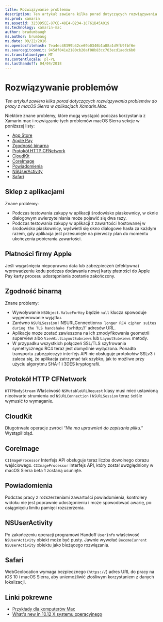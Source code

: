 ```yaml
---
title: Rozwiązywanie problemów
description: Ten artykuł zawiera kilka porad dotyczących rozwiązywania problemów do pracy z macOS Sierra w aplikacjach Xamarin.Mac.
ms.prod: xamarin
ms.assetid: 323DD5EE-87CE-48E4-B234-1CF61B45A019
ms.technology: xamarin-mac
author: bradumbaugh
ms.author: brumbaug
ms.date: 09/22/2016
ms.openlocfilehash: 7ea4ec48399b42ce69b0346b1a88a1d9fb9fbf6e
ms.sourcegitcommit: 945df041e2180cb20af08b83cc703ecd1aedc6b0
ms.translationtype: MT
ms.contentlocale: pl-PL
ms.lasthandoff: 04/04/2018
---
```

# <a name="troubleshooting"></a>Rozwiązywanie problemów

_Ten artykuł zawiera kilka porad dotyczących rozwiązywania problemów do pracy z macOS Sierra w aplikacjach Xamarin.Mac._

Niektóre znane problemy, które mogą wystąpić podczas korzystania z Xamarin.mac i rozwiązanie tych problemów macOS Sierra sekcje w poniższej listy:

- [App Store](#App-Store)
- [Apple Pay](#Apple-Pay)
- [Zgodność binarną](#Binary-Compatibility)
- [Protokół HTTP CFNetwork](#CFNetwork-HTTP-Protocol)
- [CloudKit](#CloudKit)
- [CoreImage](#CoreImage)
- [Powiadomienia](#Notifications)
- [NSUserActivity](#NSUserActivity)
- [Safari](#Safari)

<a name="App-Store" />

## <a name="app-store"></a>Sklep z aplikacjami

Znane problemy:

- Podczas testowania zakupy w aplikacji środowisko piaskownicy, w oknie dialogowym uwierzytelniania może pojawić się dwa razy.
- Podczas testowania zakupy w aplikacji z zawartości hostowanej w środowisko piaskownicy, wyświetli się okno dialogowe hasła za każdym razem, gdy aplikacja jest przesunięte na pierwszy plan do momentu ukończenia pobierania zawartości.

<a name="Apple-Pay" />

## <a name="apple-pay"></a>Płatności firmy Apple

Jeśli wygaśnięcia niepoprawna data lub zabezpieczeń (efektywna) wprowadzeniu kodu podczas dodawania nowej karty płatności do Apple Pay karty procesu udostępniania zostanie zakończony.

<a name="Binary-Compatibility" />

## <a name="binary-compatibility"></a>Zgodność binarną

Znane problemy:

- Wywoływanie `NSObject.ValueForKey` będzie `null` klucza spowoduje wygenerowanie wyjątku.
- Zarówno `NSURLSession` i NSURLConnection` no longer RC4 cipher suites during the TLS handshake for `http://' adresów URL.
- Aplikacje może zostać zawieszona na ich zmodyfikowania geometrii superview albo `ViewWillLayoutSubviews` lub `LayoutSubviews` metody.
- W przypadku wszystkich połączeń SSL/TLS szyfrowania symetrycznego RC4 teraz jest domyślnie wyłączona. Ponadto transportu zabezpieczyć interfejs API nie obsługuje protokołów SSLv3 i zaleca się, że aplikacja zatrzymać tak szybko, jak to możliwe przy użyciu algorytmu SHA-1 i 3DES kryptografii.

<a name="CFNetwork-HTTP-Protocol" />

## <a name="cfnetwork-http-protocol"></a>Protokół HTTP CFNetwork

`HTTPBodyStream` Właściwość `NSMutableURLRequest` klasy musi mieć ustawioną nieotwarte strumienia od `NSURLConnection` i `NSURLSession` teraz ściśle wymusić to wymaganie.

<a name="CloudKit" />

## <a name="cloudkit"></a>CloudKit

Długotrwałe operacje zwróci _"Nie ma uprawnień do zapisania pliku."_ Wystąpił błąd.

<a name="CoreImage" />

## <a name="coreimage"></a>CoreImage

`CIImageProcessor` Interfejs API obsługuje teraz liczba dowolnego obrazu wejściowego. `CIImageProcessor` Interfejs API, który został uwzględniony w macOS Sierra beta 1 zostaną usunięte.

<a name="Notifications" />

## <a name="notifications"></a>Powiadomienia

Podczas pracy z rozszerzeniami zawartości powiadomienia, kontrolery widoku nie jest poprawnie udostępnieniu i może spowodować awarię, po osiągnięciu limitu pamięci rozszerzenia.

<a name="NSUserActivity" />

## <a name="nsuseractivity"></a>NSUserActivity

Po zakończeniu operacji programowi Handoff `UserInfo` właściwość `NSUserActivity` obiekt może być pusty. Jawnie wywołać `BecomeCurrent` `NSUserActivity` obiektu jako bieżącego rozwiązania.

<a name="Safari" />

## <a name="safari"></a>Safari

WebGeolocation wymaga bezpiecznego (`https://`) adres URL do pracy na iOS 10 i macOS Sierra, aby uniemożliwić złośliwym korzystaniem z danych lokalizacji.







## <a name="related-links"></a>Linki pokrewne

- [Przykłady dla komputerów Mac](https://developer.xamarin.com/samples/mac/)
- [What's new in 10.12 X systemu operacyjnego](https://developer.apple.com/library/prerelease/content/releasenotes/MacOSX/WhatsNewInOSX/Articles/OSXv10.html#//apple_ref/doc/uid/TP40017145-SW1)
